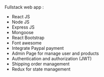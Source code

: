 Fullstack web app :

- React JS
- Node JS
- Express JS
- Mongoose
- React Bootstrap
- Font awesome
- Integrate Paypal payment
- Admin Page for manage user and products
- Authentication and authorization (JWT)
- Shipping order management
- Redux for state management
